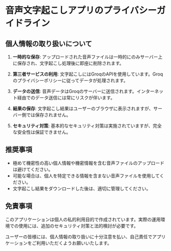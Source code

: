 # 音声文字起こしアプリのプライバシーガイドライン

## 個人情報の取り扱いについて

1. **一時的な保存**: アップロードされた音声ファイルは一時的にのみサーバー上に保存され、文字起こし処理後に即座に削除されます。

2. **第三者サービスの利用**: 文字起こしにはGroqのAPIを使用しています。Groqのプライバシーポリシーに従ってデータが処理されます。

3. **データの送信**: 音声データはGroqのサーバーに送信されます。インターネット経由でのデータ送信には常にリスクが伴います。

4. **結果の保存**: 文字起こし結果はユーザーのブラウザに表示されますが、サーバー側では保存されません。

5. **セキュリティ対策**: 基本的なセキュリティ対策は実施されていますが、完全な安全性は保証できません。

## 推奨事項

- 極めて機密性の高い個人情報や機密情報を含む音声ファイルのアップロードは避けてください。
- 可能な場合は、個人を特定できる情報を含まない音声ファイルを使用してください。
- 文字起こし結果をダウンロードした後は、適切に管理してください。

## 免責事項

このアプリケーションは個人の私的利用目的で作成されています。実際の運用環境での使用には、追加のセキュリティ対策と法的検討が必要です。

ユーザーの皆様には、個人情報の取り扱いに十分注意を払い、自己責任でアプリケーションをご利用いただくようお願いいたします。
